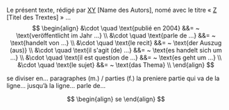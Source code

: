 Le présent texte, rédigé par <u>XY</u> [Name des Autors], nomé avec le titre « <u>Z</u> [Titel des Trextes] » …
$$
\begin{align}
&\cdot \quad \text{publié en 2004} &&= ~ \text{veröffentlicht im Jahr …} \\
&\cdot \quad \text{parle de …} &&= ~ \text{handelt von …} \\
&\cdot \quad \text{le recit} &&= ~ \text{der Auszug (aus)} \\
&\cdot \quad \text{il s'agit (de) …} &&= ~ \text{es handelt sich um …} \\
&\cdot \quad \text{il est question de …} &&= ~ \text{es geht um …} \\
&\cdot \quad \text{le sujet} &&= ~ \text{das Thema} \\
\end{align}
$$

se diviser en… paragraphes (m.) / parties (f.)
la preniere partie  qui va de la ligne… jusqu’à la ligne… parle de…



$$
\begin{align}
se 
\end{align}
$$